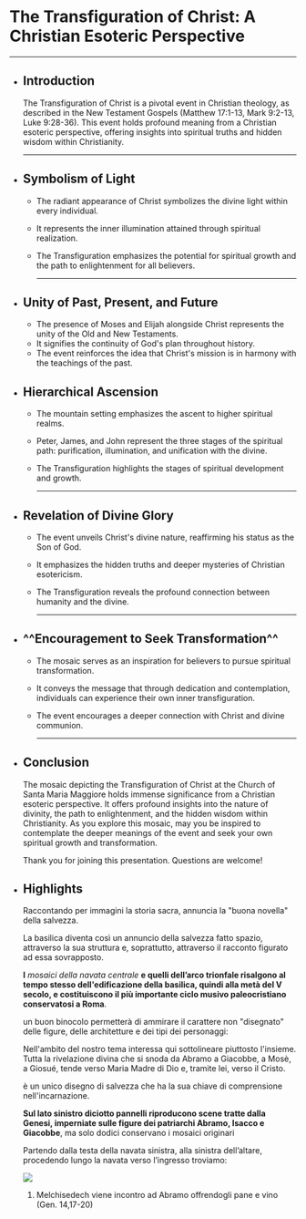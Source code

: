 # The Transfiguration of Christ: A Christian Esoteric Perspective

---
- ## Introduction
  
  The Transfiguration of Christ is a pivotal event in Christian theology, as described in the New Testament Gospels (Matthew 17:1-13, Mark 9:2-13, Luke 9:28-36). This event holds profound meaning from a Christian esoteric perspective, offering insights into spiritual truths and hidden wisdom within Christianity.
  
  ---
- ## Symbolism of Light
	- The radiant appearance of Christ symbolizes the divine light within every individual.
	- It represents the inner illumination attained through spiritual realization.
	- The Transfiguration emphasizes the potential for spiritual growth and the path to enlightenment for all believers.
	  
	  ---
- ## Unity of Past, Present, and Future
	- The presence of Moses and Elijah alongside Christ represents the unity of the Old and New Testaments.
	- It signifies the continuity of God's plan throughout history.
	- The event reinforces the idea that Christ's mission is in harmony with the teachings of the past.
- ## Hierarchical Ascension
	- The mountain setting emphasizes the ascent to higher spiritual realms.
	- Peter, James, and John represent the three stages of the spiritual path: purification, illumination, and unification with the divine.
	- The Transfiguration highlights the stages of spiritual development and growth.
	  
	  ---
- ## Revelation of Divine Glory
	- The event unveils Christ's divine nature, reaffirming his status as the Son of God.
	- It emphasizes the hidden truths and deeper mysteries of Christian esotericism.
	- The Transfiguration reveals the profound connection between humanity and the divine.
	  
	  ---
- ## ^^Encouragement to Seek Transformation^^
	- The mosaic serves as an inspiration for believers to pursue spiritual transformation.
	- It conveys the message that through dedication and contemplation, individuals can experience their own inner transfiguration.
	- The event encourages a deeper connection with Christ and divine communion.
	  
	  ---
- ## Conclusion
  
  The mosaic depicting the Transfiguration of Christ at the Church of Santa Maria Maggiore holds immense significance from a Christian esoteric perspective. It offers profound insights into the nature of divinity, the path to enlightenment, and the hidden wisdom within Christianity. As you explore this mosaic, may you be inspired to contemplate the deeper meanings of the event and seek your own spiritual growth and transformation.
  
  Thank you for joining this presentation. Questions are welcome!
- ## Highlights
  
  Raccontando per immagini la storia sacra, annuncia la "buona novella" della salvezza.
  
  La basilica diventa così un annuncio della salvezza fatto spazio, attraverso la sua struttura e, soprattutto, attraverso il racconto figurato ad essa sovrapposto.
  
  **I** *mosaici della navata centrale* **e quelli dell’arco trionfale risalgono al tempo stesso dell'edificazione della basilica, quindi alla metà del V secolo, e costituiscono il più importante ciclo musivo paleocristiano conservatosi a Roma**.
  
  un buon binocolo permetterà di ammirare il carattere non "disegnato" delle figure, delle architetture e dei tipi dei personaggi:
  
  Nell'ambito del nostro tema interessa qui sottolineare piuttosto l'insieme. Tutta la rivelazione divina che si snoda da Abramo a Giacobbe, a Mosè, a Giosué, tende verso Maria Madre di Dio e, tramite lei, verso il Cristo.
  
  è un unico disegno di salvezza che ha la sua chiave di comprensione nell'incarnazione.
  
  **Sul lato sinistro diciotto pannelli riproducono scene tratte dalla Genesi, imperniate sulle figure dei patriarchi Abramo, Isacco e Giacobbe**, ma solo dodici conservano i mosaici originari
  
  Partendo dalla testa della navata sinistra, alla sinistra dell’altare, procedendo lungo la navata verso l’ingresso troviamo:
  
  ![](https://www.gliscritti.it/blog/images/2011-12/s.maria_maggiore_i.jpg)
  
  1) Melchisedech viene incontro ad Abramo offrendogli pane e vino (Gen. 14,17-20)